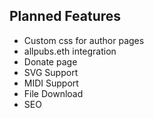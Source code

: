 ## Planned Features
* Custom css for author pages
* allpubs.eth integration
* Donate page
* SVG Support
* MIDI Support
* File Download
* SEO
